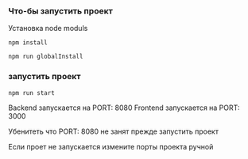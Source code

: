 ### Что-бы запустить проект

Установка node moduls

```
npm install
```

```
npm run globalInstall
```

### запустить проект
```
npm run start
```

Backend запускается на PORT: 8080
Frontend запускается на PORT: 3000

Убенитеть что PORT: 8080 не занят прежде запустить проект

Если проет не запускается измените порты проекта ручной